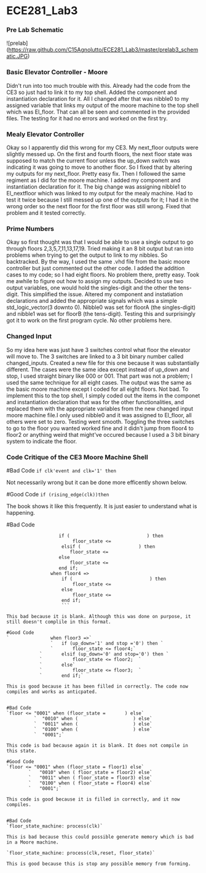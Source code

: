 ECE281_Lab3
===========
### Pre Lab Schematic
![prelab] (https://raw.github.com/C15Agnolutto/ECE281_Lab3/master/prelab3_schematic.JPG)


### Basic Elevator Controller - Moore
Didn't run into too much trouble with this. Already had the code from the CE3 so just had to link it to my top shell. 
Added the component and instantiation declaration for it. All I changed after that was nibble0 to my assigned variable
that links my output of the moore machine to the top shell which was El_floor. That can all be seen and commented in 
the provided files. The testing for it had no errors and worked on the first try.

### Mealy Elevator Controller
Okay so I apparently did this wrong for my CE3. My next_floor outputs were slightly messed up. On the first and fourth 
floors, the next floor state was supposed to match the current floor unless the up_down switch was indicating it was going 
to move to another floor. So I fixed that by altering my outputs for my next_floor. Pretty easy fix. Then I followed
the same regiment as I did for the moore machine. I added my component and instantiation declaration for it. The big change
was assigning nibble1 to El_nextfloor which was linked to my output for the mealy machine. Had to test it twice because 
I still messed up one of the outputs for it; I had it in the wrong order so the next floor for the first floor was still
wrong. Fixed that problem and it tested correctly.

### Prime Numbers 
Okay so first thought was that I would be able to use a single output to go through floors 2,3,5,7,11,13,17,19. Tried 
making it an 8 bit output but ran into problems when trying to get the output to link to my nibbles. So backtracked.
By the way, I used the same .vhd file from the basic moore controller but just commented out the other code. I added the 
addition cases to my code; so I had eight floors. No problem there, pretty easy. Took me awhile to figure out how to 
assign my outputs. Decided to use two output variables, one would hold the singles-digit and the other the tens-digit. 
This simplified the issue. Altered my component and instatiation declarations and added the appropriate signals which was 
a simple std_logic_vector(3 downto 0). Nibble0 was set for floorA (the singles-digit) and nibble1 was set for floorB (the
tens-digit). Testing this and surprisingly got it to work on the first program cycle. No other problems here.

### Changed Input 
So my idea here was just have 3 switches control what floor the elevator will move to. The 3 switches are linked to a 3 bit
binary number called changed_inputs. Created a new file for this one because it was substantially different. The cases 
were the same idea except instead of up_down and stop, I used straight binary like 000 or 001. That part was not 
a problem; I used the same technique for all eight cases. The output was the same as the basic moore machine except 
I coded for all eight floors. Not bad. To implement this to the top shell, I simply coded out the items in the componet
and instantiation declaration that was for the other functionalities, and replaced them with the appropriate variables
from the new changed input moore machine file.I only used nibble0 and it was assigned to El_floor, all others were set to
zero. Testing went smooth. Toggling the three switches to go to the floor you wanted worked fine and it didn't jump
from floor4 to floor2 or anything weird that might've occured because I used a 3 bit binary system to indicate the floor.



### Code Critique of the CE3 Moore Machine Shell

#Bad Code
`if clk'event and clk='1' then`

Not necessarily wrong but it can be done more efficently shown below.

#Good Code
`if (rising_edge(clk))then`

The book shows it like this frequently. It is just easier to understand what is happening.


#Bad Code
```when floor3 =>
                   if (                            ) then 
                        floor_state <= 
                    elsif (                     ) then 
                       floor_state <=  
                   else
                       floor_state <=  
                   end if;
                when floor4 =>
                    if (                            ) then 
                        floor_state <=  
                    else 
                        floor_state <=  
                    end if;
                    ```

This bad because it is blank. Although this was done on purpose, it still doesn't complile in this format.

#Good Code
`				when floor3 =>`
				`	if (up_down='1' and stop ='0') then `
				`		floor_state <= floor4;`
			`		elsif (up_down='0' and stop='0') then `
			`			floor_state <= floor2;	`
			`		else`
			`			floor_state <= floor3;	`
			`		end if;`
			
This is good because it has been filled in correctly. The code now compiles and works as anticpated.


#Bad Code
`floor <= "0001" when (floor_state =       ) else`
          `  "0010" when (                    ) else`
          `  "0011" when (                    ) else`
          `  "0100" when (                    ) else`
          `  "0001";`
          
This code is bad because again it is blank. It does not compile in this state.

#Good Code
`floor <= "0001" when (floor_state = floor1) else`
		`	"0010" when ( floor_state = floor2) else`
		`	"0011" when ( floor_state = floor3) else`
		`	"0100" when ( floor_state = floor4) else`
		`	"0001";`
		
This code is good because it is filled in correctly, and it now compiles.


#Bad Code
`floor_state_machine: process(clk)`

This is bad because this could possible generate memory which is bad in a Moore machine.

`floor_state_machine: process(clk,reset, floor_state)`

This is good because this is stop any possible memory from forming. 













